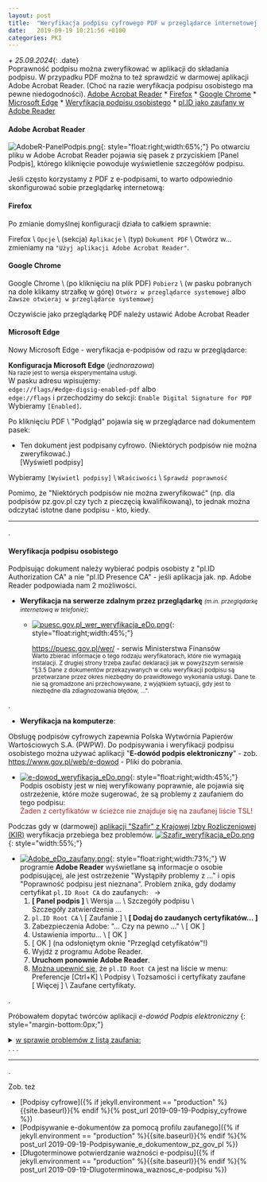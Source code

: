 ```yaml
---
layout: post
title:  "Weryfikacja podpisu cyfrowego PDF w przeglądarce internetowej, weryfikacja podpisu osobistego"
date:   2019-09-19 10:21:56 +0100
categories: PKI
---
```


_+ 25.09.2024_{: .date}  
Poprawność podpisu można zweryfikować w aplikacji do składania podpisu. W przypadku PDF można to też sprawdzić w darmowej aplikacji Adobe Acrobat Reader. (Choć na razie weryfikacja podpisu osobistego ma pewne niedogodności). 
[Adobe Acrobat Reader]({{site.url}}{{site.baseurl}}{{page.url}}#adobe-acrobat-reader) *
[Firefox]({{site.url}}{{site.baseurl}}{{page.url}}#firefox) *
[Google Chrome]({{site.url}}{{site.baseurl}}{{page.url}}#google-chrome) *
[Microsoft Edge]({{site.url}}{{site.baseurl}}{{page.url}}#microsoft-edge) *
[Weryfikacja podpisu osobistego]({{site.url}}{{site.baseurl}}{{page.url}}#weryfikacja-podpisu-osobistego) *
[pl.ID jako zaufany w Adobe Reader]({{site.url}}{{site.baseurl}}{{page.url}}#pl_ID_zaufany_w_Adobe) 

<style>.smaller{font-size:smaller;} .date{font-size:smaller;color:#828282;} .answ{font-size:smaller;color:DarkSlateBlue;}
blockquote{font-style: normal;letter-spacing: 0px;}</style>

#### Adobe Acrobat Reader

![AdobeR-PanelPodpis.png]({{site.baseurl}}/assets/img/AdobeR-PanelPodpis.png "AdobeR-PanelPodpis.png"){: style="float:right;width:65%;"}
Po otwarciu pliku w Adobe Acrobat Reader pojawia się pasek z przyciskiem [Panel Podpis], którego kliknięcie powoduje wyświetlenie szczegółów podpisu.

Jeśli często korzystamy z PDF z e-podpisami, to warto odpowiednio skonfigurować sobie przeglądarkę internetową:

#### Firefox

Po zmianie domyślnej konfiguracji działa to całkiem sprawnie:

Firefox \ `Opcje` \ (sekcja) `Aplikacje` \ (typ) `Dokument PDF` \ Otwórz w... zmieniamy na `"Użyj aplikacji Adobe Acrobat Reader"`.

#### Google Chrome

Google Chrome \ (po kliknięciu na plik PDF) `Pobierz` \ (w pasku pobranych na dole klikamy strzałkę w górę) `Otwórz w przeglądarce systemowej` albo `Zawsze otwieraj w przeglądarce systemowej`

Oczywiście jako przeglądarkę PDF należy ustawić Adobe Acrobat Reader

#### Microsoft Edge

Nowy Microsoft Edge - weryfikacja e-podpisów od razu w przeglądarce:

**Konfiguracja Microsoft Edge** (*jednorazowa*)  
<small>Na razie jest to wersja eksperymentalna usługi.</small>  
W pasku adresu wpisujemy:  
`edge://flags/#edge-digsig-enabled-pdf` albo  
`edge://flags` i przechodzimy do sekcji: `Enable Digital Signature for PDF`  
Wybieramy `[Enabled]`.

Po kliknięciu PDF \ "Podgląd" pojawia się w przeglądarce nad dokumentem pasek: 
* Ten dokument jest podpisany cyfrowo. (Niektórych podpisów nie można zweryfikować.)  
[Wyświetl podpisy]

Wybieramy `[Wyświetl podpisy]` \ `Właściwości` \ `Sprawdź poprawność`

Pomimo, że "Niektórych podpisów nie można zweryfikować" (np. dla podpisów pz.gov.pl czy tych z pieczęcią kwalifikowaną), to jednak można odczytać istotne dane podpisu - kto, kiedy.

------
.

#### Weryfikacja podpisu osobistego

Podpisując dokument należy wybierać podpis osobisty z "pl.ID Authorization CA" a nie "pl.ID Presence CA" - jeśli aplikacja jak. np. Adobe Reader podpowiada nam 2 możliwości.

* **Weryfikacja na serwerze zdalnym przez przeglądarkę** <small>_(m.in. przeglądarkę internetową w telefonie)_</small>:

    * [![puesc.gov.pl_wer_weryfikacja_eDo.png]({{site.baseurl}}/assets/img/puesc.gov.pl_wer_weryfikacja_eDo.png "puesc.gov.pl_wer_weryfikacja_eDo.png")]({{site.baseurl}}/assets/img/puesc.gov.pl_wer_weryfikacja_eDo.png "puesc.gov.pl_wer_weryfikacja_eDo.png"){: style="float:right;width:45%;"}

      <https://puesc.gov.pl/wer/> - serwis Ministerstwa Finansów  
      <small>Warto zbierać informacje o tego rodzaju weryfikatorach, które nie wymagają instalacji. Z drugiej strony trzeba zaufać deklaracji 
      jak w powyższym serwisie "§3.5 Dane z dokumentów przekazywanych w celu weryfikacji podpisu są przetwarzane przez okres niezbędny do 
      prawidłowego wykonania usługi. Dane te nie są gromadzone ani przechowywane, z wyjątkiem sytuacji, gdy jest to niezbędne dla 
      zdiagnozowania błędów, ...".</small>

.

* **Weryfikacja na komputerze**:


Obsługę podpisów cyfrowych zapewnia Polska Wytwórnia Papierów Wartościowych S.A. (PWPW). Do podpisywania i weryfikacji podpisu osobistego można używać aplikacji "**E-dowód podpis elektroniczny**" - zob. <https://www.gov.pl/web/e-dowod> - Pliki do pobrania.


* [![e-dowod_weryfikacja_eDo.png]({{site.baseurl}}/assets/img/e-dowod_weryfikacja_eDo.png "e-dowod_weryfikacja_eDo.png")]({{site.baseurl}}/assets/img/e-dowod_weryfikacja_eDo.png "e-dowod_weryfikacja_eDo.png"){: style="float:right;width:45%;"} 
     Podpis osobisty jest w niej weryfikowany poprawnie, ale pojawia się ostrzeżenie, które może sugerować, że są problemy z zaufaniem do tego podpisu:  
     <span style="color: brown;">Żaden z certyfikatów w ścieżce nie znajduje się na zaufanej liście TSL!</span> 

Podczas gdy w (darmowej) [aplikacji "Szafir" z Krajowej Izby Rozliczeniowej (KIR)](https://www.elektronicznypodpis.pl/aplikacje-i-sterowniki) 
weryfikacja przebiega bez problemów.
[![Szafir_weryfikacja_eDo.png]({{site.baseurl}}/assets/img/Szafir_weryfikacja_eDo.png "Szafir_weryfikacja_eDo.png")]({{site.baseurl}}/assets/img/Szafir_weryfikacja_eDo.png "Szafir_weryfikacja_eDo.png")
{: style="width:55%;"}


* <a name="pl_ID_zaufany_w_Adobe"></a>
 [![Adobe_eDo_zaufany.png]({{site.baseurl}}/assets/img/Adobe_eDo_zaufany.png "Adobe_eDo_zaufany.png")]({{site.baseurl}}/assets/img/Adobe_eDo_zaufany_i_dalej.png "Adobe_eDo_zaufany_i_dalej.png"){: style="float:right;width:73%;"} 
  W programie **Adobe Reader** wyświetlane są informacje o osobie podpisującej, ale jest ostrzeżenie "Wystąpiły problemy z ..." i opis "Poprawność podpisu jest nieznana". Problem znika, gdy dodamy certyfikat `pl.ID Root CA` do zaufanych:   →
    1. **[ Panel podpis ]** \ Wersja ... \ Szczegóły podpisu \ Szczegóły zatwierdzenia ...
    2. `pl.ID Root CA` \ [ Zaufanie ] \ **[ Dodaj do zaudanych certyfikatów... ]**
    3. Zabezpieczenia Adobe: "... Czy na pewno ..." \ [ OK ]
    4. Ustawienia importu... \ [ OK ]
    5. [ OK ] (na odsłoniętym oknie "Przegląd cetyfikatów"!)
    6. Wyjdź z programu Adobe Reader.
    7. **Uruchom ponownie Adobe Reader**.
    8. [Można upewnić się]({{site.baseurl}}/assets/img/Adobe_eDo_ZaufaneCertyfikaty.png "Adobe_eDo_ZaufaneCertyfikaty.png"), 
       że `pl.ID Root CA` jest na liście w menu: Preferencje [Ctrl+K] \ Podpisy \ Tożsamości i certyfikaty zaufane [ Więcej ] \ Zaufane certyfikaty.

.

Próbowałem dopytać twórców aplikacji _e-dowód Podpis elektroniczny_
{: style="margin-bottom:0px;"}

<details markdown=1><summary markdown="span"><u>w sprawie problemów z listą zaufania:</u> <br/> . . .</summary>


Na moje kolejne zapytanie w tej sprawie do PWPW ServiceDesk:
{: style="color: MidnightBlue;"}
> Zastanawiam się, czy jednak nie warto pociągnąć tematu. Skoro można jakoś usprawnić weryfikację w Adobe Reader, to może da się jakoś złagodzić ostrzeżenie w tej aplikacji. Uważam, że jest ono mocno niepokojące i zniechęcające do używania podpisu osobistego.  
Inna sprawa to adres http://repo.e-dowod.gov.pl/certs/ - czy nie warto przenieść certyfikatów na serwer z certyfikatem?
{: .smaller}

otrzymałem odpowiedź z PWPW ServiceDesk, że to sprawa MSWiA, a nie weryfikacji w aplikacji:
{: style="color: MidnightBlue;"}

>Szanowny Użytkowniku, 
dziękujemy za przesłane uwagi, zostały przekazane do Menadżera Produktu.  
Finalnie tylko CPD MSWiA, jako prawny wystawca certyfikatów, może zawnioskować o zmiany. Dotyczy to również Repozytorium.  
Ponieważ tematy nie dotyczą wprost działania aplikacji e-dowód Podpis elektroniczny (brak zadań do wykonania dla pomocy technicznej), zgłoszenia zostają rozwiązane.
{: .answ}

Na moje poprzednie zapytanie otrzymałem odpowiedź z PWPW ServiceDesk, która nie odniosła się do treści ostrzeżenia, tylko do weryfikacji w Adobe Reader:
{: style="color: MidnightBlue;"}

> Każdy podpis złożony przy użyciu e-dowodu można zweryfikować w narzędziu e-dowód Podpis elektroniczny możliwym do pobrania z <https://www.gov.pl/web/e-dowod>.
{: .answ}
> Status weryfikacji w oprogramowaniu Adobe Acrobat Reader „Tożsamość autora podpisu nie jest znana …” (weryfikacja „na żółto”) wynika z faktu, iż Adobe prowadzi własną listę zaufanych urzędów CA Adobe Approved Trust List (AATL) na której znajdują się certyfikowani przez Adobe wystawcy oraz wystawcy z listy TSL (europejska lista dostawców usług zaufanych).  
Status ten nie oznacza, że złożony podpis jest niepoprawny („weryfikacja na czerwono”), lecz to, że certyfikat którym się posłużono nie jest traktowany jako zaufany w tym oprogramowaniu.
{: .answ}
> Aby podpis osobisty złożony przy użyciu e-dowodu weryfikował się poprawnie w Adobe Acrobat Reader, wystawca certyfikatów e-dowodu (MSWiA) powinien wystąpić do firmy Adobe o wpisanie na listę AATL urzędu PL.ID Root CA lub notyfikować ten urząd w ramach Unii Europejskiej.  
Do czasu zakończenia formalnych procedur certyfikacji można samodzielnie dodać CA PLID do listy zaufanych w Adobe Acrobat Reader. W tym celu należy zaimportować certyfikaty CA urzędów: PLID_Root_CA, PLID_Authorization_CA_*, (do pobrania z http://repo.e-dowod.gov.pl/certs/) do magazynu zaufanych certyfikatów w Adobe Acrobat Reader:  
   
menu -> Edycja -> Preferencje -> Podpisy -> Tożsamości i certyfikaty zaufane -> Więcej -> Zaufane certyfikaty.  
   
Tutaj należy po kolei zaimportować (Importuj) i zaufać wybranym CA:
- PLID_Root_CA,
- PLID_Authorization_CA_20190221,
- PLID_Authorization_CA_20191207,
- PLID_Authorization_CA_20201202.
{: .answ}
> Po wykonaniu powyższego należy zamknąć aplikację, otworzyć na nowo i ponownie zweryfikować pliki.  
Podpisy złożone przy użyciu e-dowodu powinny być weryfikowane „na zielono”.  
   
Pozdrawiamy  
Zespół eDO
{: .answ}

</details>

- - - -

.

Zob. też 
* [Podpisy cyfrowe]({% if jekyll.environment == "production" %}{{site.baseurl}}{% endif %}{% post_url 2019-09-19-Podpisy_cyfrowe %})
* [Podpisywanie e-dokumentów za pomocą profilu zaufanego]({% if jekyll.environment == "production" %}{{site.baseurl}}{% endif %}{% post_url 2019-09-19-Podpisywanie_e_dokumentow_pz_gov_pl %})
* [Długoterminowe potwierdzanie ważności e-podpisu]({% if jekyll.environment == "production" %}{{site.baseurl}}{% endif %}{% post_url 2019-09-19-Dlugoterminowa_waznosc_e-podpisu %})


<!-- {% unless jekyll.environment %} -->
<script>

(function() {
  const images = document.getElementsByTagName('img'); 
  for(let i = 0; i < images.length; i++) {
    images[i].src = images[i].src.replace('%7B%7Bsite.baseurl%7D%7D','..');
  } //{{site.baseurl}} - without spaces!  
})();

</script>
<!-- {% endunless %} -->